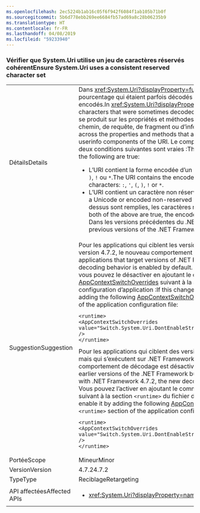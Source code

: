 ```yaml
---
ms.openlocfilehash: 2ec5224b1ab16c05f6f942f6084f1ab105b71b0f
ms.sourcegitcommit: 5b6d778ebb269ee6684fb57ad69a8c28b06235b9
ms.translationtype: HT
ms.contentlocale: fr-FR
ms.lasthandoff: 04/08/2019
ms.locfileid: "59233940"
---
```

### <a name="ensure-systemuri-uses-a-consistent-reserved-character-set"></a><span data-ttu-id="db56c-101">Vérifier que System.Uri utilise un jeu de caractères réservés cohérent</span><span class="sxs-lookup"><span data-stu-id="db56c-101">Ensure System.Uri uses a consistent reserved character set</span></span>

|   |   |
|---|---|
|<span data-ttu-id="db56c-102">Détails</span><span class="sxs-lookup"><span data-stu-id="db56c-102">Details</span></span>|<span data-ttu-id="db56c-103">Dans <xref:System.Uri?displayProperty=fullName>, certains caractères encodés en pourcentage qui étaient parfois décodés demeurent désormais systématiquement encodés.</span><span class="sxs-lookup"><span data-stu-id="db56c-103">In <xref:System.Uri?displayProperty=fullName>, certain percent-encoded characters that were sometimes decoded are now consistently left encoded.</span></span> <span data-ttu-id="db56c-104">Cela se produit sur les propriétés et méthodes qui accèdent aux composants de chemin, de requête, de fragment ou d’informations utilisateur de l’URI.</span><span class="sxs-lookup"><span data-stu-id="db56c-104">This occurs across the properties and methods that access the path, query, fragment, or userinfo components of the URI.</span></span> <span data-ttu-id="db56c-105">Le comportement change uniquement quand les deux conditions suivantes sont vraies :</span><span class="sxs-lookup"><span data-stu-id="db56c-105">The behavior will change only when both of the following are true:</span></span><ul><li><span data-ttu-id="db56c-106">L’URI contient la forme encodée d’un des caractères réservés suivants : <code>:</code>, <code>'</code>, <code>(</code>, <code>)</code>, <code>!</code> ou <code>\*</code>.</span><span class="sxs-lookup"><span data-stu-id="db56c-106">The URI contains the encoded form of any of the following reserved characters: <code>:</code>, <code>'</code>, <code>(</code>, <code>)</code>, <code>!</code> or <code>\*</code>.</span></span></li><li><span data-ttu-id="db56c-107">L’URI contient un caractère non réservé encodé ou Unicode.</span><span class="sxs-lookup"><span data-stu-id="db56c-107">The URI contains a Unicode or encoded non-reserved character.</span></span> <span data-ttu-id="db56c-108">Si les deux conditions ci-dessus sont remplies, les caractères réservés encodés demeurent encodés.</span><span class="sxs-lookup"><span data-stu-id="db56c-108">If both of the above are true, the encoded reserved characters are left encoded.</span></span> <span data-ttu-id="db56c-109">Dans les versions précédentes du .NET Framework, ils sont décodés.</span><span class="sxs-lookup"><span data-stu-id="db56c-109">In previous versions of the .NET Framework, they are decoded.</span></span></li></ul>|
|<span data-ttu-id="db56c-110">Suggestion</span><span class="sxs-lookup"><span data-stu-id="db56c-110">Suggestion</span></span>|<span data-ttu-id="db56c-111">Pour les applications qui ciblent les versions du .NET Framework à partir de la version 4.7.2, le nouveau comportement de décodage est activé par défaut.</span><span class="sxs-lookup"><span data-stu-id="db56c-111">For applications that target versions of .NET Framework starting with 4.7.2, the new decoding behavior is enabled by default.</span></span> <span data-ttu-id="db56c-112">Si ce changement n’est pas souhaitable, vous pouvez le désactiver en ajoutant le commutateur [AppContextSwitchOverrides](~/docs/framework/configure-apps/file-schema/runtime/appcontextswitchoverrides-element.md) suivant à la section <code>&lt;runtime&gt;</code> du fichier de configuration d’application :</span><span class="sxs-lookup"><span data-stu-id="db56c-112">If this change is undesirable, you can disable it by adding the following [AppContextSwitchOverrides](~/docs/framework/configure-apps/file-schema/runtime/appcontextswitchoverrides-element.md) switch to the <code>&lt;runtime&gt;</code> section of the application configuration file:</span></span><pre><code class="lang-xml">&lt;runtime&gt;&#13;&#10;&lt;AppContextSwitchOverrides value=&quot;Switch.System.Uri.DontEnableStrictRFC3986ReservedCharacterSets=true&quot; /&gt;&#13;&#10;&lt;/runtime&gt;&#13;&#10;</code></pre><span data-ttu-id="db56c-113">Pour les applications qui ciblent des versions antérieures du .NET Framework, mais qui s’exécutent sur .NET Framework versions 4.7.2 et ultérieures, le nouveau comportement de décodage est désactivé par défaut.</span><span class="sxs-lookup"><span data-stu-id="db56c-113">For applications that target earlier versions of the .NET Framework but are running under versions starting with .NET Framework 4.7.2, the new decoding behavior is disabled by default.</span></span> <span data-ttu-id="db56c-114">Vous pouvez l’activer en ajoutant le commutateur [AppContextSwitchOverrides](~/docs/framework/configure-apps/file-schema/runtime/appcontextswitchoverrides-element.md) suivant à la section <code>&lt;runtime&gt;</code> du fichier de configuration d’application :</span><span class="sxs-lookup"><span data-stu-id="db56c-114">You can enable it by adding the following [AppContextSwitchOverrides](~/docs/framework/configure-apps/file-schema/runtime/appcontextswitchoverrides-element.md) switch to the <code>&lt;runtime&gt;</code> section of the application configuration file::</span></span><pre><code class="lang-xml">&lt;runtime&gt;&#13;&#10;&lt;AppContextSwitchOverrides value=&quot;Switch.System.Uri.DontEnableStrictRFC3986ReservedCharacterSets=false&quot; /&gt;&#13;&#10;&lt;/runtime&gt;&#13;&#10;</code></pre>|
|<span data-ttu-id="db56c-115">Portée</span><span class="sxs-lookup"><span data-stu-id="db56c-115">Scope</span></span>|<span data-ttu-id="db56c-116">Mineur</span><span class="sxs-lookup"><span data-stu-id="db56c-116">Minor</span></span>|
|<span data-ttu-id="db56c-117">Version</span><span class="sxs-lookup"><span data-stu-id="db56c-117">Version</span></span>|<span data-ttu-id="db56c-118">4.7.2</span><span class="sxs-lookup"><span data-stu-id="db56c-118">4.7.2</span></span>|
|<span data-ttu-id="db56c-119">Type</span><span class="sxs-lookup"><span data-stu-id="db56c-119">Type</span></span>|<span data-ttu-id="db56c-120">Reciblage</span><span class="sxs-lookup"><span data-stu-id="db56c-120">Retargeting</span></span>|
|<span data-ttu-id="db56c-121">API affectées</span><span class="sxs-lookup"><span data-stu-id="db56c-121">Affected APIs</span></span>|<ul><li><xref:System.Uri?displayProperty=nameWithType></li></ul>|
